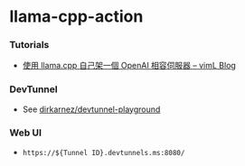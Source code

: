 llama-cpp-action
==================
### Tutorials
- [使用 llama.cpp 自己架一個 OpenAI 相容伺服器 – vimL Blog](https://viml.nchc.org.tw/create-openai-compatible-server-with-llama-cpp/)

### DevTunnel
- See [dirkarnez/devtunnel-playground](https://github.com/dirkarnez/devtunnel-playground)

### Web UI
- `https://${Tunnel ID}.devtunnels.ms:8080/`
